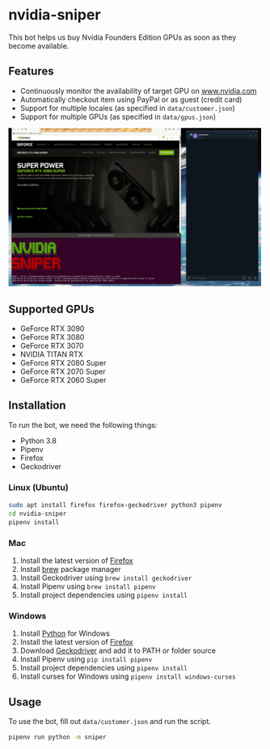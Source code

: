 # nvidia-sniper

This bot helps us buy Nvidia Founders Edition GPUs as soon as they become available.

## Features

- Continuously monitor the availability of target GPU on www.nvidia.com
- Automatically checkout item using PayPal or as guest (credit card)
- Support for multiple locales (as specified in `data/customer.json`)
- Support for multiple GPUs (as specified in `data/gpus.json`)

<img src="screencast.gif" alt="screencast" width="500"/>

## Supported GPUs

- GeForce RTX 3090
- GeForce RTX 3080
- GeForce RTX 3070
- NVIDIA TITAN RTX
- GeForce RTX 2080 Super
- GeForce RTX 2070 Super
- GeForce RTX 2060 Super

## Installation

To run the bot, we need the following things:

- Python 3.8
- Pipenv
- Firefox
- Geckodriver

### Linux (Ubuntu)
```bash
sudo apt install firefox firefox-geckodriver python3 pipenv
cd nvidia-sniper
pipenv install
```

### Mac
1. Install the latest version of [Firefox](https://www.mozilla.org/de/firefox/new/)
2. Install [brew](https://brew.sh/index_de) package manager
3. Install Geckodriver using `brew install geckodriver`
4. Install Pipenv using `brew install pipenv`
5. Install project dependencies using `pipenv install`

### Windows
1. Install [Python](https://python-docs.readthedocs.io/en/latest/starting/install3/win.html) for Windows
2. Install the latest version of [Firefox](https://www.mozilla.org/de/firefox/new/)
3. Download [Geckodriver](https://github.com/mozilla/geckodriver/releases) and add it to PATH or folder source
4. Install Pipenv using `pip install pipenv`
5. Install project dependencies using `pipenv install`
6. Install curses for Windows using `pipenv install windows-curses`

## Usage

To use the bot, fill out `data/customer.json` and run the script.

```bash
pipenv run python -m sniper
```
